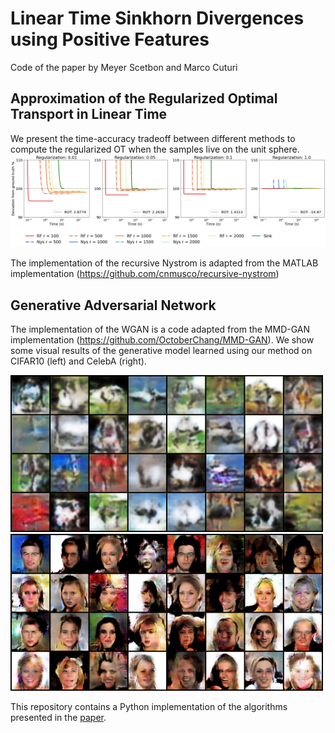 # Linear Time Sinkhorn Divergences using Positive Features
Code of the paper by Meyer Scetbon and Marco Cuturi

## Approximation of the Regularized Optimal Transport in Linear Time

We present the time-accuracy tradeoff between different methods to compute the regularized OT when the samples live on the unit sphere.
![figure](plot_accuracy_ROT_sphere.jpg)

The implementation of the recursive Nystrom is adapted from the MATLAB implementation (https://github.com/cnmusco/recursive-nystrom)

## Generative Adversarial Network
The implementation of the WGAN is a code adapted from the MMD-GAN implementation (https://github.com/OctoberChang/MMD-GAN).
We show some visual results of the generative model learned using our method on CIFAR10 (left) and CelebA (right). 

<p float="left">
  <img src="/cifar10_samples.png" width="500" />
  <img src="/celebA_samples.png" width="500" /> 
</p>


This repository contains a Python implementation of the algorithms presented in the [paper](https://arxiv.org/pdf/2006.07057.pdf).
